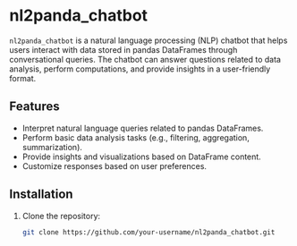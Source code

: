 # nl2panda_chatbot

`nl2panda_chatbot` is a natural language processing (NLP) chatbot that helps users interact with data stored in pandas DataFrames through conversational queries. The chatbot can answer questions related to data analysis, perform computations, and provide insights in a user-friendly format.

## Features

- Interpret natural language queries related to pandas DataFrames.
- Perform basic data analysis tasks (e.g., filtering, aggregation, summarization).
- Provide insights and visualizations based on DataFrame content.
- Customize responses based on user preferences.

## Installation

1. Clone the repository:

    ```bash
    git clone https://github.com/your-username/nl2panda_chatbot.git
    ```




